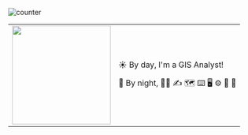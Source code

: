 ![counter](https://enptoztq5pvuv8q.m.pipedream.net)

<table border="0" cellspacing="0" cellpadding="0">
  <tr>
    <td style="border: 0";>
      <img width="200" src="https://user-images.githubusercontent.com/4013518/89487925-4690ef00-d7d9-11ea-91b1-a5d9e4083f01.png" />
    </td>
    <td style="border: 0";>
      <p>
        ☀️ By day, I'm a GIS Analyst!
      </p>
      <p>
        🌙 By night, 🧟‍♂️ ✍️ 🗺️ ⌨️ 🖥️ ⚙️ 🥁 🎣
      </p>
<!--       <h3>You can find and contact me somewhere else too..</h3> -->
<!--       <ul>
        <li>
          <i class="fab fa-twitter-square"></i><a href="https://twitter.com/wslerry">Follow me on Twitter</a>
        </li>
        <li>
          <i class="fab fa-twitter-square"></i><a href="mailto: lerryws.xyz@outlook.com">You can directly email me</a>
        </li>
      </ul> -->
    </td>
  </tr>
</table>
